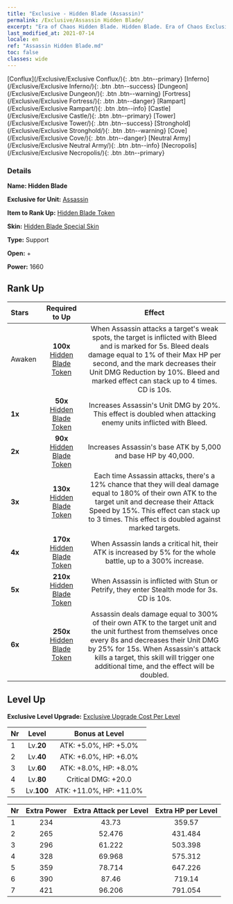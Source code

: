 ```yaml
---
title: "Exclusive - Hidden Blade (Assassin)"
permalink: /Exclusive/Assassin Hidden Blade/
excerpt: "Era of Chaos Hidden Blade. Hidden Blade. Era of Chaos Exclusive Hidden Blade. Assassin Exclusive."
last_modified_at: 2021-07-14
locale: en
ref: "Assassin Hidden Blade.md"
toc: false
classes: wide
---
```

 [Conflux](/Exclusive/Exclusive Conflux/){: .btn .btn--primary} [Inferno](/Exclusive/Exclusive Inferno/){: .btn .btn--success} [Dungeon](/Exclusive/Exclusive Dungeon/){: .btn .btn--warning} [Fortress](/Exclusive/Exclusive Fortress/){: .btn .btn--danger} [Rampart](/Exclusive/Exclusive Rampart/){: .btn .btn--info} [Castle](/Exclusive/Exclusive Castle/){: .btn .btn--primary} [Tower](/Exclusive/Exclusive Tower/){: .btn .btn--success} [Stronghold](/Exclusive/Exclusive Stronghold/){: .btn .btn--warning} [Cove](/Exclusive/Exclusive Cove/){: .btn .btn--danger} [Neutral Army](/Exclusive/Exclusive Neutral Army/){: .btn .btn--info} [Necropolis](/Exclusive/Exclusive Necropolis/){: .btn .btn--primary} 

### Details
 **Name: Hidden Blade** 

 **Exclusive for Unit:** [Assassin](/units/Assassin/) 

 **Item to Rank Up:** [Hidden Blade Token](/Items/con_2200/)

 **Skin:** [Hidden Blade Special Skin](/Items/con_2199/)

 **Type:** Support

 **Open:** +

 **Power:** 1660

## Rank Up

  |     Stars    |  Required to Up | Effect |
  |:-------------|:---------------:|:---------------:|
  |  Awaken  | **100x** [Hidden Blade Token](/Items/con_2200/) | When Assassin attacks a target's weak spots, the target is inflicted with Bleed and is marked for 5s. Bleed deals damage equal to 1% of their Max HP per second, and the mark decreases their Unit DMG Reduction by 10%. Bleed and marked effect can stack up to 4 times. CD is 10s. |
  | **1x** <i class="fas fa-star"/> | **50x** [Hidden Blade Token](/Items/con_2200/) | Increases Assassin's Unit DMG by 20%. This effect is doubled when attacking enemy units inflicted with Bleed. |
  | **2x** <i class="fas fa-star"/> | **90x** [Hidden Blade Token](/Items/con_2200/) | Increases Assassin's base ATK by 5,000 and base HP by 40,000. |
  | **3x** <i class="fas fa-star"/> | **130x** [Hidden Blade Token](/Items/con_2200/) | Each time Assassin attacks, there's a 12% chance that they will deal damage equal to 180% of their own ATK to the target unit and decrease their Attack Speed by 15%. This effect can stack up to 3 times. This effect is doubled against marked targets. |
  | **4x** <i class="fas fa-star"/> | **170x** [Hidden Blade Token](/Items/con_2200/) | When Assassin lands a critical hit, their ATK is increased by 5% for the whole battle, up to a 300% increase. |
  | **5x** <i class="fas fa-star"/> | **210x** [Hidden Blade Token](/Items/con_2200/) | When Assassin is inflicted with Stun or Petrify, they enter Stealth mode for 3s. CD is 10s. |
  | **6x** <i class="fas fa-star"/> | **250x** [Hidden Blade Token](/Items/con_2200/) | Assassin deals damage equal to 300% of their own ATK to the target unit and the unit furthest from themselves once every 8s and decreases their Unit DMG by 25% for 15s. When Assassin's attack kills a target, this skill will trigger one additional time, and the effect will be doubled. |


## Level Up
 **Exclusive Level Upgrade:** [Exclusive Upgrade Cost Per Level](/Exclusive/ExclusiveUpgradeCostPerLevel/)

  |  Nr  |   Level  | Bonus at Level |
  |:-----|:--------:|:--------------:|
  | 1 | Lv.**20** | ATK: +5.0%, HP: +5.0% |
  | 2 | Lv.**40** | ATK: +6.0%, HP: +6.0% |
  | 3 | Lv.**60** | ATK: +8.0%, HP: +8.0% |
  | 4 | Lv.**80** | Critical DMG: +20.0 |
  | 5 | Lv.**100** | ATK: +11.0%, HP: +11.0% |


  |  Nr  |  Extra Power | Extra Attack per Level | Extra HP per Level |
  |:-----|:--------:|:--------:|:--------:|
  | 1 | 234 | 43.73 | 359.57 |
  | 2 | 265 | 52.476 | 431.484 |
  | 3 | 296 | 61.222 | 503.398 |
  | 4 | 328 | 69.968 | 575.312 |
  | 5 | 359 | 78.714 | 647.226 |
  | 6 | 390 | 87.46 | 719.14 |
  | 7 | 421 | 96.206 | 791.054 |


